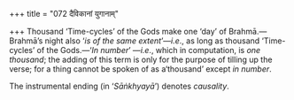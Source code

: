 +++
title = "072 दैविकानां युगानाम्"

+++
Thousand ‘Time-cycles’ of the Gods make one ‘day’ of Brahmā.—Brahmā’s
night also ‘*is of the same extent*’—*i.e*., as long as thousand
‘Time-cycles’ of the Gods.—‘*In number*’ —*i.e*., which in computation,
is *one thousand*; the adding of this term is only for the purpose of
tilling up the verse; for a thing cannot be spoken of as a‘thousand’
except *in number*.

The instrumental ending (in ‘*Sāṅkhyayā*’) denotes *causality*.

